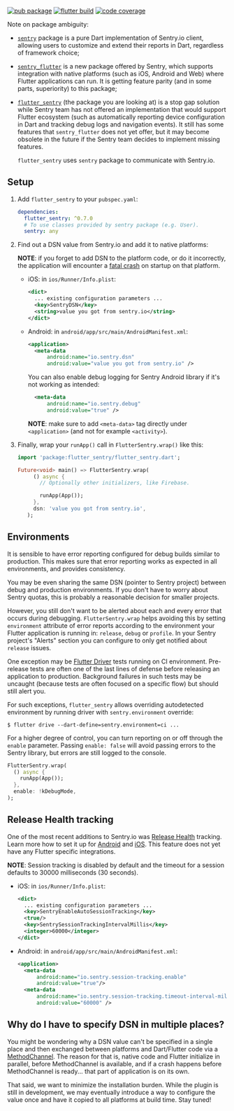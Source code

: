 [![pub package](https://img.shields.io/pub/v/flutter_sentry.svg)](https://pub.dev/packages/flutter_sentry)
[![flutter build](https://github.com/futureware-tech/flutter_sentry/workflows/flutter/badge.svg?branch=master&event=push)](https://github.com/futureware-tech/flutter_sentry/actions?query=workflow%3Aflutter+branch%3Amaster)
[![code coverage](https://codecov.io/gh/futureware-tech/flutter_sentry/branch/master/graph/badge.svg)](https://codecov.io/gh/futureware-tech/flutter_sentry)

Note on package ambiguity:

- [`sentry`](https://pub.dev/packages/sentry) package is a pure Dart
  implementation of Sentry.io client, allowing users to customize and extend
  their reports in Dart, regardless of framework choice;

- [`sentry_flutter`](https://pub.dev/packages/sentry_flutter) is a new package
  offered by Sentry, which supports integration with native platforms (such as
  iOS, Android and Web) where Flutter applications can run. It is getting
  feature parity (and in some parts, superiority) to this package;

- [`flutter_sentry`](https://pub.dev/packages/flutter_sentry) (the package you
  are looking at) is a stop gap solution while Sentry team has not offered an
  implementation that would support Flutter ecosystem (such as automatically
  reporting device configuration in Dart and tracking debug logs and navigation
  events). It still has some features that `sentry_flutter` does not yet offer,
  but it may become obsolete in the future if the Sentry team decides to
  implement missing features.

  `flutter_sentry` uses `sentry` package to communicate with Sentry.io.

## Setup

1. Add `flutter_sentry` to your `pubspec.yaml`:

   ```yaml
   dependencies:
     flutter_sentry: ^0.7.0
     # To use classes provided by sentry package (e.g. User).
     sentry: any
   ```

2. Find out a DSN value from Sentry.io and add it to native platforms:

   **NOTE**: if you forget to add DSN to the platform code, or do it
   incorrectly, the application will encounter a
   [fatal crash](https://github.com/getsentry/sentry-android/pull/200) on
   startup on that platform.

   - iOS: in `ios/Runner/Info.plist`:

     ```xml
     <dict>
       ... existing configuration parameters ...
       <key>SentryDSN</key>
       <string>value you got from sentry.io</string>
     </dict>
     ```

   - Android: in `android/app/src/main/AndroidManifest.xml`:

     ```xml
     <application>
       <meta-data
           android:name="io.sentry.dsn"
           android:value="value you got from sentry.io" />
     ```

     You can also enable debug logging for Sentry Android library if it's not
     working as intended:

     ```xml
       <meta-data
           android:name="io.sentry.debug"
           android:value="true" />
     ```

     **NOTE**: make sure to add `<meta-data>` tag directly under `<application>`
     (and not for example `<activity>`).

3. Finally, wrap your `runApp()` call in `FlutterSentry.wrap()` like this:

   ```dart
   import 'package:flutter_sentry/flutter_sentry.dart';

   Future<void> main() => FlutterSentry.wrap(
        () async {
          // Optionally other initializers, like Firebase.

          runApp(App());
        },
        dsn: 'value you got from sentry.io',
      );
   ```

## Environments

It is sensible to have error reporting configured for debug builds similar to
production. This makes sure that error reporting works as expected in all
environments, and provides consistency.

You may be even sharing the same DSN (pointer to Sentry project) between debug
and production environments. If you don't have to worry about Sentry quotas,
this is probably a reasonable decision for smaller projects.

However, you still don't want to be alerted about each and every error that
occurs during debugging. `FlutterSentry.wrap` helps avoiding this by setting
`environment` attribute of error reports according to the environment your
Flutter application is running in: `release`, `debug` or `profile`. In your
Sentry project's "Alerts" section you can configure to only get notified about
`release` issues.

One exception may be
[Flutter Driver](https://flutter.dev/docs/cookbook/testing/integration/introduction)
tests running on CI environment. Pre-release tests are often one of the last
lines of defense before releasing an application to production. Background
failures in such tests may be uncaught (because tests are often focused on a
specific flow) but should still alert you.

For such exceptions, `flutter_sentry` allows overriding autodetected environment
by running driver with `sentry.environment` override:

```
$ flutter drive --dart-define=sentry.environment=ci ...
```

For a higher degree of control, you can turn reporting on or off through the
`enable` parameter. Passing `enable: false` will avoid passing errors to the
Sentry library, but errors are still logged to the console.

```dart
FlutterSentry.wrap(
  () async {
    runApp(App());
  },
  enable: !kDebugMode,
);
```

## Release Health tracking

One of the most recent additions to Sentry.io was
[Release Health](https://docs.sentry.io/workflow/releases/health/) tracking.
Learn more how to set it up for
[Android](https://docs.sentry.io/platforms/android/#release-health) and
[iOS](https://docs.sentry.io/platforms/cocoa/#release-health). This feature does
not yet have any Flutter specific integrations.

**NOTE**: Session tracking is disabled by default and the timeout for a session
defaults to 30000 milliseconds (30 seconds).

- iOS: in `ios/Runner/Info.plist`:

  ```xml
  <dict>
    ... existing configuration parameters ...
    <key>SentryEnableAutoSessionTracking</key>
    <true/>
    <key>SentrySessionTrackingIntervalMillis</key>
    <integer>60000</integer>
  </dict>
  ```

- Android: in `android/app/src/main/AndroidManifest.xml`:

  ```xml
  <application>
    <meta-data
        android:name="io.sentry.session-tracking.enable"
        android:value="true"/>
    <meta-data
        android:name="io.sentry.session-tracking.timeout-interval-millis"
        android:value="60000" />
  ```

## Why do I have to specify DSN in multiple places?

You might be wondering why a DSN value can't be specified in a single place and
then exchanged between platforms and Dart/Flutter code via a
[MethodChannel](https://flutter.dev/platform-channels/). The reason for that is,
native code and Flutter initialize in parallel, before MethodChannel is
available, and if a crash happens before MethodChannel is ready... that part of
application is on its own.

That said, we want to minimize the installation burden. While the plugin is
still in development, we may eventually introduce a way to configure the value
once and have it copied to all platforms at build time. Stay tuned!
